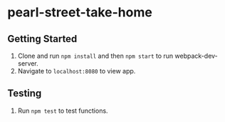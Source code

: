 # pearl-street-take-home

## Getting Started
1. Clone and run `npm install` and then `npm start` to run webpack-dev-server.
2. Navigate to `localhost:8080` to view app.

## Testing
1. Run `npm test` to test functions.
